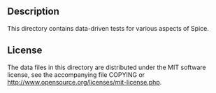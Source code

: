 Description
------------

This directory contains data-driven tests for various aspects of Spice.

License
--------

The data files in this directory are distributed under the MIT software
license, see the accompanying file COPYING or
http://www.opensource.org/licenses/mit-license.php.

